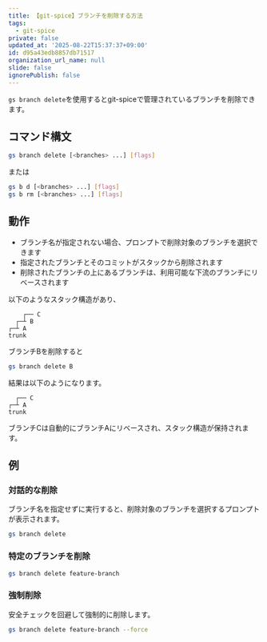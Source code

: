 ```yaml
---
title: 【git-spice】ブランチを削除する方法
tags:
  - git-spice
private: false
updated_at: '2025-08-22T15:37:37+09:00'
id: d95a43edb8857db71517
organization_url_name: null
slide: false
ignorePublish: false
---
```

`gs branch delete`を使用するとgit-spiceで管理されているブランチを削除できます。

## コマンド構文

```bash
gs branch delete [<branches> ...] [flags]
```

または

```bash
gs b d [<branches> ...] [flags]
gs b rm [<branches> ...] [flags]
```

## 動作

- ブランチ名が指定されない場合、プロンプトで削除対象のブランチを選択できます
- 指定されたブランチとそのコミットがスタックから削除されます
- 削除されたブランチの上にあるブランチは、利用可能な下流のブランチにリベースされます

以下のようなスタック構造があり、

```
    ┌── C
  ┌─┴ B
┌─┴ A
trunk
```

ブランチBを削除すると

```bash
gs branch delete B
```

結果は以下のようになります。

```
  ┌── C
┌─┴ A
trunk
```

ブランチCは自動的にブランチAにリベースされ、スタック構造が保持されます。

## 例

### 対話的な削除

ブランチ名を指定せずに実行すると、削除対象のブランチを選択するプロンプトが表示されます。

```bash
gs branch delete
```

### 特定のブランチを削除

```bash
gs branch delete feature-branch
```

### 強制削除

安全チェックを回避して強制的に削除します。

```bash
gs branch delete feature-branch --force
```
